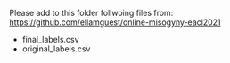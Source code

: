 Please add to this folder follwoing files from: https://github.com/ellamguest/online-misogyny-eacl2021

- final_labels.csv
- original_labels.csv